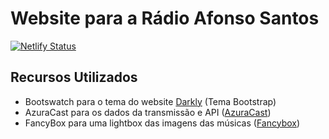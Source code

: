 # Website para a Rádio Afonso Santos

[![Netlify Status](https://api.netlify.com/api/v1/badges/a734a27c-44a4-4299-9a96-8fae7fe593be/deploy-status)](https://app.netlify.com/sites/radio-afonsosantos/deploys)

## Recursos Utilizados

- Bootswatch para o tema do website [Darkly](https://bootswatch.com/darkly) (Tema Bootstrap)
- AzuraCast para os dados da transmissão e API ([AzuraCast](https://www.azuracast.com))
- FancyBox para uma lightbox das imagens das músicas ([Fancybox](https://www.fancyapps.com/fancybox/3/))
